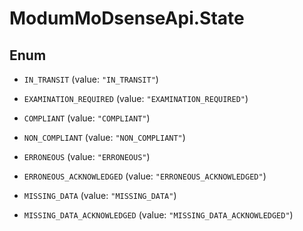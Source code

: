 # ModumMoDsenseApi.State

## Enum


* `IN_TRANSIT` (value: `"IN_TRANSIT"`)

* `EXAMINATION_REQUIRED` (value: `"EXAMINATION_REQUIRED"`)

* `COMPLIANT` (value: `"COMPLIANT"`)

* `NON_COMPLIANT` (value: `"NON_COMPLIANT"`)

* `ERRONEOUS` (value: `"ERRONEOUS"`)

* `ERRONEOUS_ACKNOWLEDGED` (value: `"ERRONEOUS_ACKNOWLEDGED"`)

* `MISSING_DATA` (value: `"MISSING_DATA"`)

* `MISSING_DATA_ACKNOWLEDGED` (value: `"MISSING_DATA_ACKNOWLEDGED"`)



